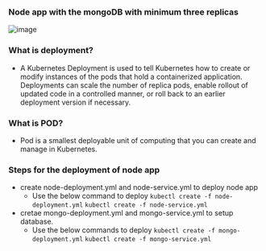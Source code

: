 ### Node app with the mongoDB with minimum three replicas
![image](https://user-images.githubusercontent.com/97250268/204542447-5d278aff-218a-4325-90f1-6a2e751fc947.png)
### What is deployment?
- A Kubernetes Deployment is used to tell Kubernetes how to create or modify instances of the pods that hold a containerized application. Deployments can scale the number of replica pods, enable rollout of updated code in a controlled manner, or roll back to an earlier deployment version if necessary.
### What is POD?
- Pod is a smallest deployable unit of computing that you can create and manage in Kubernetes.
### Steps for the deployment of node app
- create node-deployment.yml and node-service.yml to deploy node app
  - Use the below command to deploy
   `kubectl create -f node-deployment.yml`
   `kubectl create -f node-service.yml`
- cretae mongo-deployment.yml and mongo-service.yml to setup database.
  - Use the below commands to deploy
    `kubectl create -f mongo-deployment.yml`
    `kubectl create -f mongo-service.yml`
